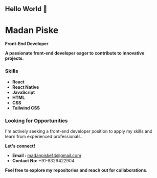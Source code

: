 ## Hello World 👋

<!--
**madanpiske3/madanpiske3** is a ✨ _special_ ✨ repository because its `README.md` (this file) appears on your GitHub profile.

Here are some ideas to get you started:
- 🔭 I’m currently working on ...
- 🌱 I’m currently learning ...
- 👯 I’m looking to collaborate on ...
- 🤔 I’m looking for help with ...
- 💬 Ask me about ...
- 📫 How to reach me: ...
- 😄 Pronouns: ...
- ⚡ Fun fact: ...


-->
# Madan Piske 
**Front-End Developer**

**A passionate front-end developer eager to contribute to innovative projects.**

### Skills
* **React**
* **React Native**
* **JavaScript**
* **HTML**
* **CSS**
* **Tailwind CSS**

### Looking for Opportunities
I'm actively seeking a front-end developer position to apply my skills and learn from experienced professionals. 

**Let's connect!** 
* **Email     :** madanpiske14@gmail.com
* **Contact No:** +91-8329422904

**Feel free to explore my repositories and reach out for collaborations.**
